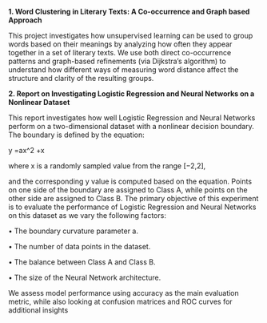 **1. Word Clustering in Literary Texts: A Co-occurrence and Graph based Approach**

This project investigates how unsupervised learning can be used to group words based on their meanings by analyzing how often they appear together in a set of literary texts. We use both direct
co-occurrence patterns and graph-based refinements (via Dijkstra’s algorithm) to understand how different ways of measuring word distance affect the structure and clarity of the resulting groups.

**2. Report on Investigating Logistic Regression and Neural Networks on a Nonlinear Dataset**
 
 This report investigates how well Logistic Regression and Neural Networks perform on a two-dimensional
 dataset with a nonlinear decision boundary. The boundary is defined by the equation:
 
 y =ax^2 +x
 
 where x is a randomly sampled value from the range [−2,2],
 
 and the corresponding y value is computed
 based on the equation. Points on one side of the boundary are assigned to Class A, while points on
 the other side are assigned to Class B. The primary objective of this experiment is to evaluate the
 performance of Logistic Regression and Neural Networks on this dataset as we vary the following
 factors:
 
 • The boundary curvature parameter a.
 
 • The number of data points in the dataset.
 
 • The balance between Class A and Class B.
 
 • The size of the Neural Network architecture.
 
 We assess model performance using accuracy as the main evaluation metric, while also looking at
 confusion matrices and ROC curves for additional insights
